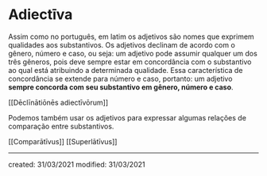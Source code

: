 # Adiectīva
Assim como no português, em latim os adjetivos são nomes que exprimem qualidades aos substantivos. Os adjetivos declinam de acordo com o gênero, número e caso, ou seja: um adjetivo pode assumir qualquer um dos três gêneros, pois deve sempre estar em concordância com o substantivo ao qual está atribuindo a determinada qualidade. Essa característica de concordância se extende para número e caso, portanto: um adjetivo **sempre concorda com seu substantivo em gênero, número e caso**.

[[Dēclīnātiōnēs adiectīvōrum]]

Podemos também usar os adjetivos para expressar algumas relações de comparação entre substantivos.

[[Comparātīvus]]
[[Superlātīvus]]

---

created: 31/03/2021
modified: 31/03/2021
